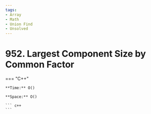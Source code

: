 ```yaml
---
tags:
- Array
- Math
- Union Find
- Unsolved
---
```



# 952. Largest Component Size by Common Factor

=== "C++"

    **Time:** O()

    **Space:** O()

    ``` c++
    ```